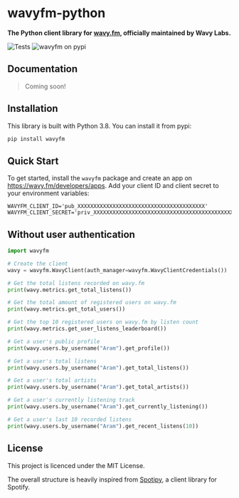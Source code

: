 # wavyfm-python

**The Python client library for [wavy.fm](https://wavy.fm), officially maintained by Wavy Labs.**

![Tests](https://github.com/wavy/wavyfm-python/workflows/Tests/badge.svg) ![wavyfm on pypi](https://img.shields.io/pypi/v/wavyfm)

## Documentation

> Coming soon!

## Installation

This library is built with Python 3.8. You can install it from pypi:

```bash
pip install wavyfm
```

## Quick Start

To get started, install the `wavyfm` package and create an app on https://wavy.fm/developers/apps. Add your client ID
and client secret to your environment variables:

```
WAVYFM_CLIENT_ID='pub_XXXXXXXXXXXXXXXXXXXXXXXXXXXXXXXXXXXXXXXX'
WAVYFM_CLIENT_SECRET='priv_XXXXXXXXXXXXXXXXXXXXXXXXXXXXXXXXXXXXXXXXXXXXXXXXXXXXXXXXXXXXXXXX'
```

## Without user authentication

```python
import wavyfm

# Create the client
wavy = wavyfm.WavyClient(auth_manager=wavyfm.WavyClientCredentials())

# Get the total listens recorded on wavy.fm
print(wavy.metrics.get_total_listens())

# Get the total amount of registered users on wavy.fm
print(wavy.metrics.get_total_users())

# Get the top 10 registered users on wavy.fm by listen count
print(wavy.metrics.get_user_listens_leaderboard())

# Get a user's public profile
print(wavy.users.by_username("Aram").get_profile())

# Get a user's total listens
print(wavy.users.by_username("Aram").get_total_listens())

# Get a user's total artists
print(wavy.users.by_username("Aram").get_total_artists())

# Get a user's currently listening track
print(wavy.users.by_username("Aram").get_currently_listening())

# Get a user's last 10 recorded listens
print(wavy.users.by_username("Aram").get_recent_listens(10))
```

## License

This project is licenced under the MIT License.

The overall structure is heavily inspired from [Spotipy](https://github.com/plamere/spotipy), a client library for
Spotify.
